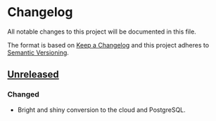 # Changelog
All notable changes to this project will be documented in this file.

The format is based on [Keep a Changelog](http://keepachangelog.com/en/1.0.0/)
and this project adheres to [Semantic Versioning](http://semver.org/spec/v2.0.0.html).

## [Unreleased]
### Changed
- Bright and shiny conversion to the cloud and PostgreSQL.

[Unreleased]: https://github.com/usgs/pubs-services/compare/pubs-services-0.9.4...master
